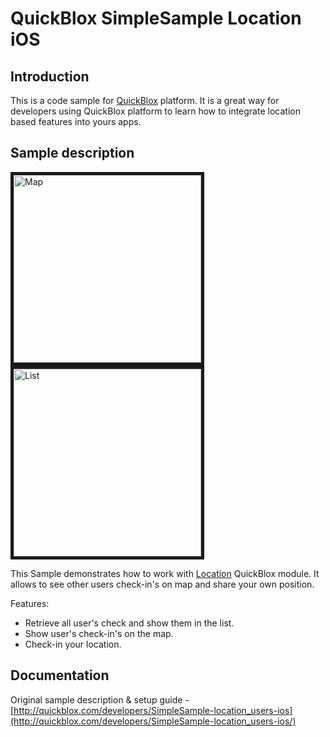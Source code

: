 <h1> QuickBlox SimpleSample Location iOS</h1>

<h2> Introduction </h2>

This is a code sample for [QuickBlox](http://quickblox.com/) platform. It is a great way for developers using QuickBlox platform to learn how to integrate location based features into yours apps. 

<h2> Sample description </h2>

<img src="http://files.quickblox.com/sample-location1.png" border="5" alt="Map" width="300"> 
<img src="http://files.quickblox.com/sample-location2.png" border="5" alt="List" width="300"> 

This Sample demonstrates how to work with [Location](http://quickblox.com/developers/Location) QuickBlox module.
It allows to see other users check-in's on map and share your own position.

Features:
<ul>
<li> Retrieve all user's check and show them in the list. </li>
<li> Show user's check-in's on the map. </li>
<li> Check-in your location. </li>
</ul>

<h2> Documentation </h2>

Original sample description & setup guide - [http://quickblox.com/developers/SimpleSample-location_users-ios](http://quickblox.com/developers/SimpleSample-location_users-ios/)


